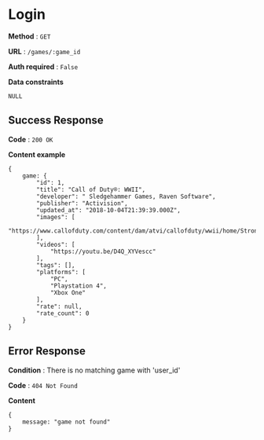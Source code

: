 # Login

**Method** : `GET`

**URL** : `/games/:game_id`

**Auth required** : `False`

**Data constraints** 
```
NULL
```

## Success Response

**Code** : `200 OK`

**Content example**
```
{
    game: {
        "id": 1,
        "title": "Call of Duty®: WWII",
        "developer": " Sledgehammer Games, Raven Software",
        "publisher": "Activision",
        "updated_at": "2018-10-04T21:39:39.000Z",
        "images": [
            "https://www.callofduty.com/content/dam/atvi/callofduty/wwii/home/Stronghold_Metadata_Image.jpg"
        ],
        "videos": [
            "https://youtu.be/D4Q_XYVescc"
        ],
        "tags": [],
        "platforms": [
            "PC",
            "Playstation 4",
            "Xbox One"
        ],
        "rate": null,
        "rate_count": 0
    }
}
```

## Error Response

**Condition** : There is no matching game with 'user_id'

**Code** : `404 Not Found`

**Content**

```
{
    message: "game not found"
}
```